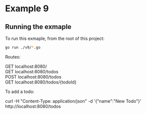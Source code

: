 # Example 9

## Running the exmaple

To run this exmaple, from the root of this project:

```sh
go run ./v9/*.go
```

Routes:

GET  localhost:8080/  
GET  localhost:8080/todos  
POST localhost:8080/todos  
GET  localhost:8080/todos/{todoId}

To add a todo:

curl -H "Content-Type: application/json" -d '{"name":"New Todo"}' http://localhost:8080/todos
